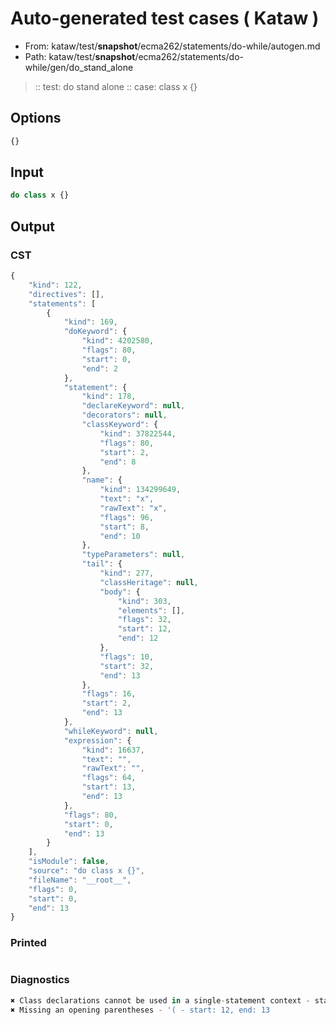 # Auto-generated test cases ( Kataw )
- From: kataw/test/__snapshot__/ecma262/statements/do-while/autogen.md
- Path: kataw/test/__snapshot__/ecma262/statements/do-while/gen/do_stand_alone
> :: test: do stand alone
> :: case: class x {}
## Options

`````js
{}
`````
## Input

`````js
do class x {}
`````
## Output

### CST

```javascript
{
    "kind": 122,
    "directives": [],
    "statements": [
        {
            "kind": 169,
            "doKeyword": {
                "kind": 4202580,
                "flags": 80,
                "start": 0,
                "end": 2
            },
            "statement": {
                "kind": 178,
                "declareKeyword": null,
                "decorators": null,
                "classKeyword": {
                    "kind": 37822544,
                    "flags": 80,
                    "start": 2,
                    "end": 8
                },
                "name": {
                    "kind": 134299649,
                    "text": "x",
                    "rawText": "x",
                    "flags": 96,
                    "start": 8,
                    "end": 10
                },
                "typeParameters": null,
                "tail": {
                    "kind": 277,
                    "classHeritage": null,
                    "body": {
                        "kind": 303,
                        "elements": [],
                        "flags": 32,
                        "start": 12,
                        "end": 12
                    },
                    "flags": 10,
                    "start": 32,
                    "end": 13
                },
                "flags": 16,
                "start": 2,
                "end": 13
            },
            "whileKeyword": null,
            "expression": {
                "kind": 16637,
                "text": "",
                "rawText": "",
                "flags": 64,
                "start": 13,
                "end": 13
            },
            "flags": 80,
            "start": 0,
            "end": 13
        }
    ],
    "isModule": false,
    "source": "do class x {}",
    "fileName": "__root__",
    "flags": 0,
    "start": 0,
    "end": 13
}
```

### Printed

```javascript

```

### Diagnostics

```javascript
✖ Class declarations cannot be used in a single-statement context - start: 2, end: 8
✖ Missing an opening parentheses - '( - start: 12, end: 13

```

